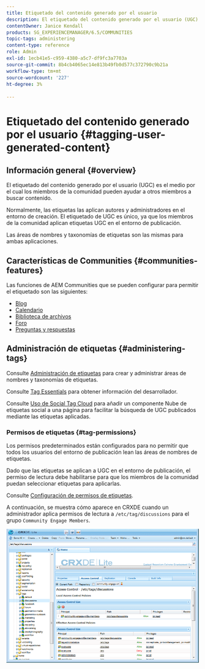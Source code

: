 ```yaml
---
title: Etiquetado del contenido generado por el usuario
description: El etiquetado del contenido generado por el usuario (UGC) es la forma en que los miembros de la comunidad pueden ayudar a otros miembros a buscar contenido
contentOwner: Janice Kendall
products: SG_EXPERIENCEMANAGER/6.5/COMMUNITIES
topic-tags: administering
content-type: reference
role: Admin
exl-id: 1ecb41e5-c959-4380-a5c7-df9fc3a7703a
source-git-commit: 8b4cb4065ec14e813b49fb0d577c372790c9b21a
workflow-type: tm+mt
source-wordcount: '227'
ht-degree: 3%

---
```


# Etiquetado del contenido generado por el usuario {#tagging-user-generated-content}

## Información general {#overview}

El etiquetado del contenido generado por el usuario (UGC) es el medio por el cual los miembros de la comunidad pueden ayudar a otros miembros a buscar contenido.

Normalmente, las etiquetas las aplican autores y administradores en el entorno de creación. El etiquetado de UGC es único, ya que los miembros de la comunidad aplican etiquetas UGC en el entorno de publicación.

Las áreas de nombres y taxonomías de etiquetas son las mismas para ambas aplicaciones.

## Características de Communities {#communities-features}

Las funciones de AEM Communities que se pueden configurar para permitir el etiquetado son las siguientes:

* [Blog](blog-feature.md)
* [Calendario](calendar.md)
* [Biblioteca de archivos](file-library.md)
* [Foro](forum.md#configuretheaddedforum)
* [Preguntas y respuestas](working-with-qna.md)

## Administración de etiquetas {#administering-tags}

Consulte [Administración de etiquetas](../../help/sites-administering/tags.md#tagging-console) para crear y administrar áreas de nombres y taxonomías de etiquetas.

Consulte [Tag Essentials](tag.md) para obtener información del desarrollador.

Consulte [Uso de Social Tag Cloud](tagcloud.md) para añadir un componente Nube de etiquetas social a una página para facilitar la búsqueda de UGC publicados mediante las etiquetas aplicadas.

### Permisos de etiquetas {#tag-permissions}

Los permisos predeterminados están configurados para no permitir que todos los usuarios del entorno de publicación lean las áreas de nombres de etiquetas.

Dado que las etiquetas se aplican a UGC en el entorno de publicación, el permiso de lectura debe habilitarse para que los miembros de la comunidad puedan seleccionar etiquetas para aplicarlas.

Consulte [Configuración de permisos de etiquetas](../../help/sites-administering/tags.md#setting-tag-permissions).

A continuación, se muestra cómo aparece en CRXDE cuando un administrador aplica permisos de lectura a `/etc/tag/discussions` para el grupo `Community Engage Members`.

![tag-permissions](assets/tag-permissions.png)
